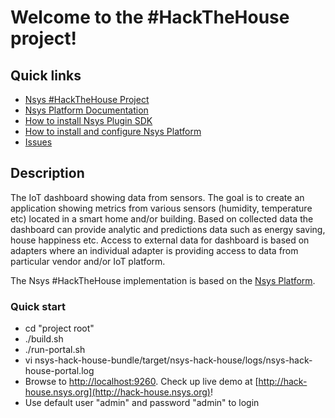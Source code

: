 # Welcome to the #HackTheHouse project!

## Quick links

* [Nsys #HackTheHouse Project][1]
* [Nsys Platform Documentation][2]
* [How to install Nsys Plugin SDK][3]
* [How to install and configure Nsys Platform][4]
* [Issues][5]

## Description

The IoT dashboard showing data from sensors. The goal is to create an application showing metrics 
from various sensors (humidity, temperature etc) located in a smart home and/or building. 
Based on collected data the dashboard can provide analytic and predictions data such as energy saving, 
house happiness etc. Access to external data for dashboard is based on adapters where an individual 
adapter is providing access to data from particular vendor and/or IoT platform.

The Nsys #HackTheHouse implementation is based on the [Nsys Platform](http://www.nsys.org).

### Quick start

 * cd "project root"
 * ./build.sh
 * ./run-portal.sh
 * vi nsys-hack-house-bundle/target/nsys-hack-house/logs/nsys-hack-house-portal.log
 * Browse to [http://localhost:9260](http://localhost:9260). Check up live demo at [http://hack-house.nsys.org](http://hack-house.nsys.org)!
 * Use default user "admin" and password "admin" to login


[1]: http://doc.nsys.org/display/NSYS/Nsys+Hack+House
[2]: http://doc.nsys.org/display/NSYS/
[3]: http://doc.nsys.org/display/NSYS/Nsys+Plugin+SDK
[4]: http://doc.nsys.org/display/NSYS/Nsys+Installation+and+Configuration
[5]: http://jira.nsys.org/browse/NSYS